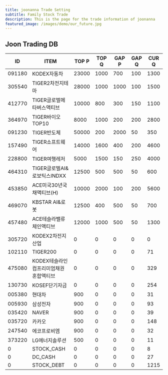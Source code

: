 ```yaml
---
title: joonanna Trade Setting
subtitle: Family Stock Trade
description: This is the page for the trade information of joonanna
featured_image: /images/demo/our_future.jpg
---
```


## Joon Trading DB

|ID|ITEM |TOP P|TOP Q|GAP P|GAP Q|CUR Q|
|--|-----|--|--|--|--|--|
|091180|KODEX자동차|23000|1000|700|100|1300|
|305540|TIGER2차전지테마|28000|1000|1000|100|1500|
|412770|TIGER글로벌메타버스액티브|10000|800|300|150|1100| 
|364970|TIGER바이오TOP10|8000|1000|200|200|2800|
|091230|TIGER반도체|50000|200|2000|50|350|
|157490|TIGER소프트웨어|14000|1600|400|200|4600|
|228800|TIGER여행레저|5000|1500|150|250|4000|
|464310|TIGER글로벌AI&로보틱스INDXX|12500|500|500|50|600|
|453850|ACE미국30년국채액티브(H)|10000|2000|100|200|5600|
|469070|KBSTAR AI&로봇|12500|400|500|50|700|
|457480|ACE테슬라밸류체인액티브|12000|1000|500|50|1300|
|305720|KODEX2차전지산업|0|0|0|0|0|
|102110|TIGER200|0|0|0|0|71|
|475080|KODEX테슬라인컴프리미엄채권혼합액티브|0|0|0|0|329|
|130730|KOSEF단기자금|0|0|0|0|254|
|005380|현대차|900|0|0|0|31|
|005930|삼성전자|900|0|0|0|93|
|035420|NAVER|900|0|0|0|39|
|035720|카카오|900|0|0|0|148|
|247540|에코프로비엠|900|0|0|0|32|
|373220|LG에너지솔루션|500|0|0|0|11|
|0|STOCK_CASH|0|0|0|0|8|
|0|DC_CASH|0|0|0|0|27|
|0|STOCK_DEBT|0|0|0|0|1215|
